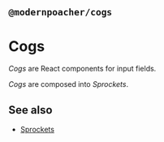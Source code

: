 ## `@modernpoacher/cogs`

# Cogs

_Cogs_ are React components for input fields.

_Cogs_ are composed into _Sprockets_.

## See also

- [Sprockets](https://github.com/modernpoacher/sprockets)
